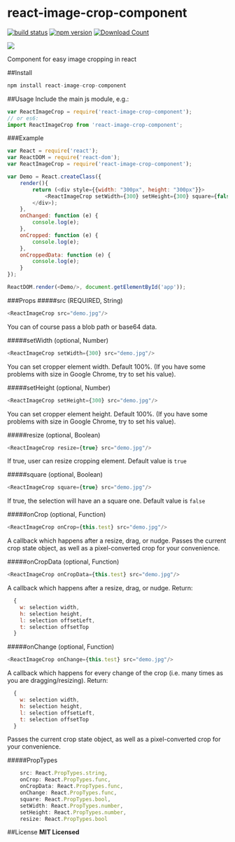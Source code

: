 # react-image-crop-component
[![build status](https://img.shields.io/wercker/ci/wercker/docs.svg)](http://www.npmjs.com/package/react-image-crop-component)
[![npm version](https://badge.fury.io/js/react-image-crop-component.svg)](http://www.npmjs.com/package/react-image-crop-component)
[![Download Count](http://img.shields.io/npm/dt/react-image-crop-component.svg)](http://www.npmjs.com/package/react-image-crop-component)

![](http://gph.is/2e84SQT)

Component for easy image cropping in react

##Install
```javascript
npm install react-image-crop-component
```

##Usage
Include the main js module, e.g.:
```javascript
var ReactImageCrop = require('react-image-crop-component');
// or es6:
import ReactImageCrop from 'react-image-crop-component';
```

###Example
```javascript
var React = require('react');
var ReactDOM = require('react-dom');
var ReactImageCrop = require('react-image-crop-component');

var Demo = React.createClass({
    render(){
        return (<div style={{width: "300px", height: "300px"}}>
            <ReactImageCrop setWidth={300} setHeight={300} square={false} onCrop={this.onCropped} onCropData={this.onCroppedData}  onChange={this.onChanged} src="demo.jpg"/>
        </div>);
    },
    onChanged: function (e) {
        console.log(e);
    },
    onCropped: function (e) {
        console.log(e);
    },
    onCroppedData: function (e) {
        console.log(e);
    }
});

ReactDOM.render(<Demo/>, document.getElementById('app'));
```

###Props
#####src (REQUIRED, String)
```javascript 
<ReactImageCrop src="demo.jpg"/>
```
You can of course pass a blob path or base64 data.

#####setWidth (optional, Number)
```javascript 
<ReactImageCrop setWidth={300} src="demo.jpg"/>
```
You can set cropper element width. Default 100%. (If you have some problems with size in Google Chrome, try to set his value).

#####setHeight (optional, Number)
```javascript 
<ReactImageCrop setHeight={300} src="demo.jpg"/>
```
You can set cropper element height. Default 100%. (If you have some problems with size in Google Chrome, try to set his value).

#####resize (optional, Boolean)
```javascript 
<ReactImageCrop resize={true} src="demo.jpg"/>
```
If true, user can resize cropping element. Default value is ```true```

#####square (optional, Boolean)
```javascript 
<ReactImageCrop square={true} src="demo.jpg"/>
```
If true, the selection will have an a square one. Default value is ```false```

#####onCrop (optional, Function)
```javascript 
<ReactImageCrop onCrop={this.test} src="demo.jpg"/>
```
A callback which happens after a resize, drag, or nudge. Passes the current crop state object, as well as a pixel-converted crop for your convenience.

#####onCropData (optional, Function)
```javascript 
<ReactImageCrop onCropData={this.test} src="demo.jpg"/>
```
A callback which happens after a resize, drag, or nudge.
Return: 
```javascript 
  {
    w: selection width,
    h: selection height,
    l: selection offsetLeft,
    t: selection offsetTop
  }
```

#####onChange (optional, Function)
```javascript 
<ReactImageCrop onChange={this.test} src="demo.jpg"/>
```
A callback which happens for every change of the crop (i.e. many times as you are dragging/resizing). 
Return: 
```javascript 
  {
    w: selection width,
    h: selection height,
    l: selection offsetLeft,
    t: selection offsetTop
  }
```
Passes the current crop state object, as well as a pixel-converted crop for your convenience.

#####PropTypes
```javascript
    src: React.PropTypes.string,
    onCrop: React.PropTypes.func,
    onCropData: React.PropTypes.func,
    onChange: React.PropTypes.func,
    square: React.PropTypes.bool,
    setWidth: React.PropTypes.number,
    setHeight: React.PropTypes.number,
    resize: React.PropTypes.bool
```
##License
**MIT Licensed**

